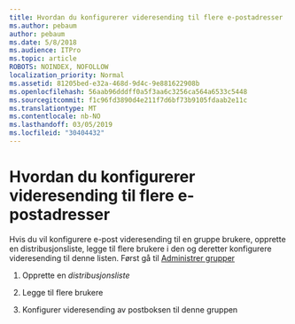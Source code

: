 ```yaml
---
title: Hvordan du konfigurerer videresending til flere e-postadresser
ms.author: pebaum
author: pebaum
ms.date: 5/8/2018
ms.audience: ITPro
ms.topic: article
ROBOTS: NOINDEX, NOFOLLOW
localization_priority: Normal
ms.assetid: 81205bed-e32a-468d-9d4c-9e881622908b
ms.openlocfilehash: 56aab96dddff0a5f3aa6c3256ca564a6533c5448
ms.sourcegitcommit: f1c96fd3890d4e211f7d6bf73b9105fdaab2e11c
ms.translationtype: MT
ms.contentlocale: nb-NO
ms.lasthandoff: 03/05/2019
ms.locfileid: "30404432"
---
```

# <a name="setting-up-forwarding-to-multiple-email-addresses"></a>Hvordan du konfigurerer videresending til flere e-postadresser

Hvis du vil konfigurere e-post videresending til en gruppe brukere, opprette en distribusjonsliste, legge til flere brukere i den og deretter konfigurere videresending til denne listen. Først gå til [Administrer grupper](https://portal.office.com/adminportal/home#/groups)
  
1. Opprette en *distribusjonsliste* 
    
2. Legge til flere brukere
    
3. Konfigurer videresending av postboksen til denne gruppen
    

